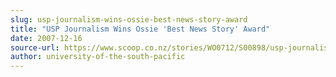 ```yaml
---
slug: usp-journalism-wins-ossie-best-news-story-award
title: "USP Journalism Wins Ossie 'Best News Story' Award"
date: 2007-12-16
source-url: https://www.scoop.co.nz/stories/WO0712/S00898/usp-journalism-wins-ossie-best-news-story-award.htm
author: university-of-the-south-pacific
---
```

